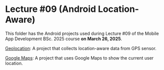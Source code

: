 # Lecture #09 (Android Location-Aware)

This folder has the Android projects used during Lecture #09 of the Mobile App Development BSc. 2025 course **on March 26, 2025**.

[Geolocation](09-1_Geolocation): A project that collects location-aware data from GPS sensor.

[Google Maps](09-2_GoogleMaps): A project that uses Google Maps to show the current user location.
